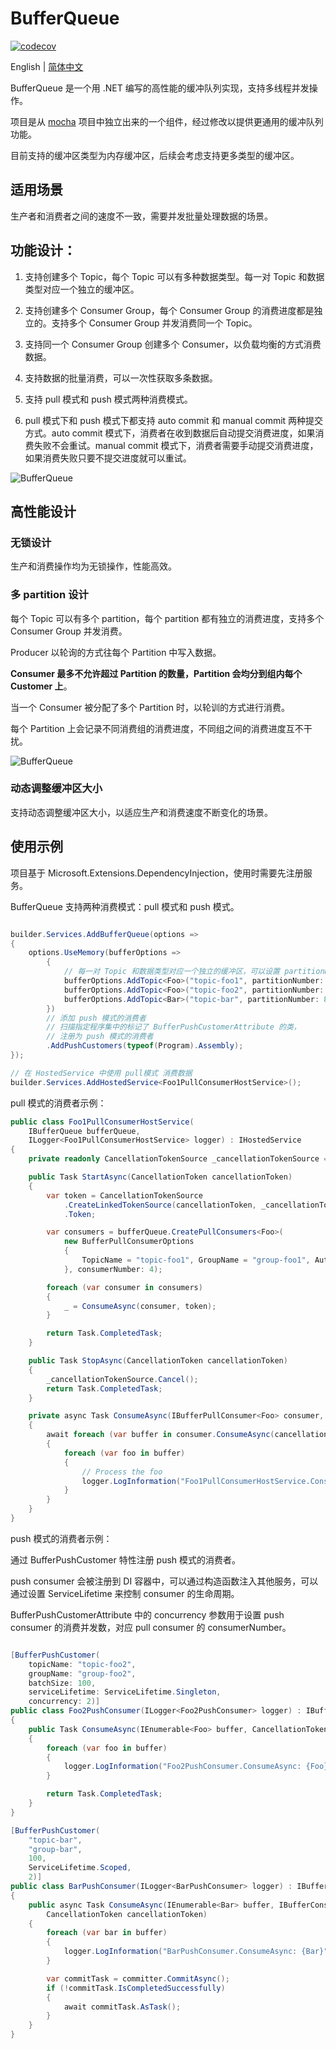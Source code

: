 BufferQueue
===========

[![codecov](https://codecov.io/gh/eventhorizon-cli/BufferQueue/graph/badge.svg?token=GYTOIKCXD5)](https://codecov.io/gh/eventhorizon-cli/BufferQueue)

English | [简体中文](./README.zh-CN.md)

BufferQueue 是一个用 .NET 编写的高性能的缓冲队列实现，支持多线程并发操作。

项目是从 [mocha](https://github.com/dotnetcore/mocha) 项目中独立出来的一个组件，经过修改以提供更通用的缓冲队列功能。

目前支持的缓冲区类型为内存缓冲区，后续会考虑支持更多类型的缓冲区。

## 适用场景
生产者和消费者之间的速度不一致，需要并发批量处理数据的场景。

## 功能设计：
1. 支持创建多个 Topic，每个 Topic 可以有多种数据类型。每一对 Topic 和数据类型对应一个独立的缓冲区。

2. 支持创建多个 Consumer Group，每个 Consumer Group 的消费进度都是独立的。支持多个 Consumer Group 并发消费同一个 Topic。

3. 支持同一个 Consumer Group 创建多个 Consumer，以负载均衡的方式消费数据。

4. 支持数据的批量消费，可以一次性获取多条数据。

5. 支持 pull 模式和 push 模式两种消费模式。

6. pull 模式下和 push 模式下都支持 auto commit 和 manual commit 两种提交方式。auto commit 模式下，消费者在收到数据后自动提交消费进度，如果消费失败不会重试。manual commit 模式下，消费者需要手动提交消费进度，如果消费失败只要不提交进度就可以重试。

![BufferQueue](docs/assets/BufferQueueMindMap.png)

## 高性能设计
### 无锁设计

生产和消费操作均为无锁操作，性能高效。

### 多 partition 设计
每个 Topic 可以有多个 partition，每个 partition 都有独立的消费进度，支持多个 Consumer Group 并发消费。

Producer 以轮询的方式往每个 Partition 中写入数据。

**Consumer 最多不允许超过 Partition 的数量，Partition 会均分到组内每个 Customer 上**。

当一个 Consumer 被分配了多个 Partition 时，以轮训的方式进行消费。

每个 Partition 上会记录不同消费组的消费进度，不同组之间的消费进度互不干扰。

![BufferQueue](docs/assets/Partition.png)

### 动态调整缓冲区大小
支持动态调整缓冲区大小，以适应生产和消费速度不断变化的场景。

## 使用示例
项目基于 Microsoft.Extensions.DependencyInjection，使用时需要先注册服务。

BufferQueue 支持两种消费模式：pull 模式和 push 模式。

```csharp

builder.Services.AddBufferQueue(options =>
{
    options.UseMemory(bufferOptions =>
        {
            // 每一对 Topic 和数据类型对应一个独立的缓冲区，可以设置 partitionNumber
            bufferOptions.AddTopic<Foo>("topic-foo1", partitionNumber: 6);
            bufferOptions.AddTopic<Foo>("topic-foo2", partitionNumber: 4);
            bufferOptions.AddTopic<Bar>("topic-bar", partitionNumber: 8);
        })
        // 添加 push 模式的消费者
        // 扫描指定程序集中的标记了 BufferPushCustomerAttribute 的类，
        // 注册为 push 模式的消费者
        .AddPushCustomers(typeof(Program).Assembly);
});

// 在 HostedService 中使用 pull模式 消费数据
builder.Services.AddHostedService<Foo1PullConsumerHostService>();
```

pull 模式的消费者示例：

```csharp
public class Foo1PullConsumerHostService(
    IBufferQueue bufferQueue,
    ILogger<Foo1PullConsumerHostService> logger) : IHostedService
{
    private readonly CancellationTokenSource _cancellationTokenSource = new();

    public Task StartAsync(CancellationToken cancellationToken)
    {
        var token = CancellationTokenSource
            .CreateLinkedTokenSource(cancellationToken, _cancellationTokenSource.Token)
            .Token;

        var consumers = bufferQueue.CreatePullConsumers<Foo>(
            new BufferPullConsumerOptions
            {
                TopicName = "topic-foo1", GroupName = "group-foo1", AutoCommit = true, BatchSize = 100,
            }, consumerNumber: 4);

        foreach (var consumer in consumers)
        {
            _ = ConsumeAsync(consumer, token);
        }

        return Task.CompletedTask;
    }

    public Task StopAsync(CancellationToken cancellationToken)
    {
        _cancellationTokenSource.Cancel();
        return Task.CompletedTask;
    }

    private async Task ConsumeAsync(IBufferPullConsumer<Foo> consumer, CancellationToken cancellationToken)
    {
        await foreach (var buffer in consumer.ConsumeAsync(cancellationToken))
        {
            foreach (var foo in buffer)
            {
                // Process the foo
                logger.LogInformation("Foo1PullConsumerHostService.ConsumeAsync: {Foo}", foo);
            }
        }
    }
}
```

push 模式的消费者示例：

通过 BufferPushCustomer 特性注册 push 模式的消费者。

push consumer 会被注册到 DI 容器中，可以通过构造函数注入其他服务，可以通过设置 ServiceLifetime 来控制 consumer 的生命周期。

BufferPushCustomerAttribute 中的 concurrency 参数用于设置 push consumer 的消费并发数，对应 pull consumer 的 consumerNumber。


```csharp

[BufferPushCustomer(
    topicName: "topic-foo2",
    groupName: "group-foo2",
    batchSize: 100,
    serviceLifetime: ServiceLifetime.Singleton,
    concurrency: 2)]
public class Foo2PushConsumer(ILogger<Foo2PushConsumer> logger) : IBufferAutoCommitPushConsumer<Foo>
{
    public Task ConsumeAsync(IEnumerable<Foo> buffer, CancellationToken cancellationToken)
    {
        foreach (var foo in buffer)
        {
            logger.LogInformation("Foo2PushConsumer.ConsumeAsync: {Foo}", foo);
        }

        return Task.CompletedTask;
    }
}
```

```csharp
[BufferPushCustomer(
    "topic-bar",
    "group-bar",
    100,
    ServiceLifetime.Scoped,
    2)]
public class BarPushConsumer(ILogger<BarPushConsumer> logger) : IBufferManualCommitPushConsumer<Bar>
{
    public async Task ConsumeAsync(IEnumerable<Bar> buffer, IBufferConsumerCommitter committer,
        CancellationToken cancellationToken)
    {
        foreach (var bar in buffer)
        {
            logger.LogInformation("BarPushConsumer.ConsumeAsync: {Bar}", bar);
        }

        var commitTask = committer.CommitAsync();
        if (!commitTask.IsCompletedSuccessfully)
        {
            await commitTask.AsTask();
        }
    }
}
